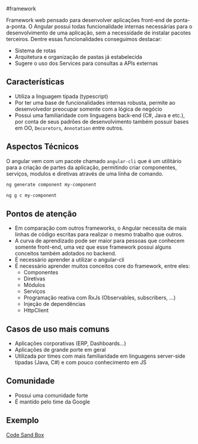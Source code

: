 #framework 

Framework web pensado para desenvolver aplicações front-end de ponta-a-ponta. O Angular possui todas funcionalidade internas necessárias para o desenvolvimento de uma aplicação, sem a necessidade de instalar pacotes terceiros. Dentre essas funcionalidades conseguimos destacar:
* Sistema de rotas
* Arquitetura e organização de pastas já estabelecida
* Sugere o uso dos Services para consultas a APIs externas
## Características
* Utiliza a linguagem tipada (typescript)
* Por ter uma base de funcionalidades internas robusta, permite ao desenvolvedor preocupar somente com a lógica de negócio
* Possui uma familiaridade com linguagens back-end (C#, Java e etc.), por conta de seus padrões de desenvolvimento também possuir bases em OO, `Decoretors`, `Annotation` entre outros.

## Aspectos Técnicos
O angular vem com um pacote chamado `angular-cli` que é um utilitário para a criação de partes da aplicação, permitindo criar componentes, serviços, modulos e diretivas através de uma linha de comando.

```bash
ng generate component my-component
```

```bash
ng g c my-component
```

## Pontos de atenção
* Em comparação com outros frameworks, o Angular necessita de mais linhas de código escritas para realizar o mesmo trabalho que outros.
* A curva de aprendizado pode ser maior para pessoas que conhecem somente front-end, uma vez que esse framework possui alguns conceitos também adotados no backend.
* É necessário aprender a utilizar o angular-cli
* É necessário aprender muitos conceitos core do framework, entre eles:
	* Componentes
	* Diretivas
	* Módulos
	* Serviços
	* Programação reativa com RxJs (Observables, subscribers, ...)
	* Injeção de dependências
	* HttpClient
## Casos de uso mais comuns
* Aplicações corporativas (ERP, Dashboards...)
* Aplicações de grande porte em geral
* Utilizada por times com mais familiaridade em linguagens server-side tipadas (Java, C#) e com pouco conhecimento em JS

## Comunidade
* Possui uma comunidade forte
* É mantido pelo time da Google

## Exemplo
[Code Sand Box](https://codesandbox.io/p/sandbox/angular-demo-forked-3v3mz7?file=/src/index.html:16,1)